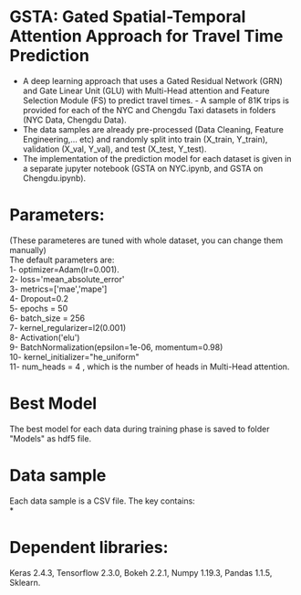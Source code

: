 # GSTA: Gated Spatial-Temporal Attention Approach for Travel Time Prediction
- A deep learning approach that uses a Gated Residual Network (GRN) and Gate Linear Unit (GLU) with Multi-Head attention and Feature Selection Module (FS) to predict travel times. - A sample of 81K trips is provided for each of the NYC and Chengdu Taxi datasets in folders (NYC Data, Chengdu Data). 
- The data samples are already pre-processed (Data Cleaning, Feature Engineering,... etc) and randomly split into train (X_train, Y_train), validation (X_val, Y_val), and test (X_test, Y_test). 
- The implementation of the prediction model for each dataset is given in a separate jupyter notebook (GSTA on NYC.ipynb, and GSTA on Chengdu.ipynb).

# Parameters:
(These parameteres are tuned with whole dataset, you can change them manually)<br />
The default parameters are: <br />
1- optimizer=Adam(lr=0.001).  <br />
2- loss='mean_absolute_error' <br />
3- metrics=['mae','mape'] <br />
4- Dropout=0.2 <br />
5- epochs = 50 <br />
6- batch_size = 256 <br />
7- kernel_regularizer=l2(0.001) <br />
8- Activation('elu') <br />
9- BatchNormalization(epsilon=1e-06, momentum=0.98) <br />
10- kernel_initializer="he_uniform" <br />
11- num_heads = 4  , which is the number of heads in Multi-Head attention. 

# Best Model
The best model for each data during training phase is saved to folder "Models" as hdf5 file.

# Data sample
Each data sample is a CSV file. The key contains: <br />
* 


# Dependent libraries:
Keras 2.4.3, Tensorflow 2.3.0, Bokeh 2.2.1, Numpy 1.19.3, Pandas 1.1.5, Sklearn.



